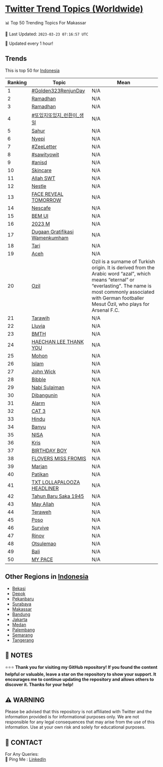 [Twitter Trend Topics (Worldwide)](https://github.com/ErcinDedeoglu/Twitter-Trend-Topics)
==========


📊 Top 50 Trending Topics For Makassar

📆 Last Updated: `2023-03-23 07:16:57 UTC`

🔧 Updated every 1 hour!


## Trends

This is top 50 for [Indonesia](</Indonesia>)

| Ranking | Topic | Mean |
| ------- | ------------ | ------------ |
| 1 | [#Golden323RenjunDay](http://twitter.com/search?q=%23Golden323RenjunDay) | N/A |
| 2 | [Ramadhan](http://twitter.com/search?q=Ramadhan) | N/A |
| 3 | [Ramadhan](http://twitter.com/search?q=Ramadhan) | N/A |
| 4 | [#또있지또있지_런쥔이_생일](http://twitter.com/search?q=%23%eb%98%90%ec%9e%88%ec%a7%80%eb%98%90%ec%9e%88%ec%a7%80_%eb%9f%b0%ec%a5%94%ec%9d%b4_%ec%83%9d%ec%9d%bc) | N/A |
| 5 | [Sahur](http://twitter.com/search?q=Sahur) | N/A |
| 6 | [Nyepi](http://twitter.com/search?q=Nyepi) | N/A |
| 7 | [#ZeeLetter](http://twitter.com/search?q=%23ZeeLetter) | N/A |
| 8 | [#sawityowit](http://twitter.com/search?q=%23sawityowit) | N/A |
| 9 | [#anisd](http://twitter.com/search?q=%23anisd) | N/A |
| 10 | [Skincare](http://twitter.com/search?q=Skincare) | N/A |
| 11 | [Allah SWT](http://twitter.com/search?q=Allah+SWT) | N/A |
| 12 | [Nestle](http://twitter.com/search?q=Nestle) | N/A |
| 13 | [FACE REVEAL TOMORROW](http://twitter.com/search?q=FACE+REVEAL+TOMORROW) | N/A |
| 14 | [Nescafe](http://twitter.com/search?q=Nescafe) | N/A |
| 15 | [BEM UI](http://twitter.com/search?q=BEM+UI) | N/A |
| 16 | [2023 M](http://twitter.com/search?q=2023+M) | N/A |
| 17 | [Dugaan Gratifikasi Wamenkumham](http://twitter.com/search?q=Dugaan+Gratifikasi+Wamenkumham) | N/A |
| 18 | [Tari](http://twitter.com/search?q=Tari) | N/A |
| 19 | [Aceh](http://twitter.com/search?q=Aceh) | N/A |
| 20 | [Ozil](http://twitter.com/search?q=Ozil) | Ozil is a surname of Turkish origin. It is derived from the Arabic word “azal”, which means “eternal” or “everlasting”. The name is most commonly associated with German footballer Mesut Özil, who plays for Arsenal F.C. |
| 21 | [Tarawih](http://twitter.com/search?q=Tarawih) | N/A |
| 22 | [Lluvia](http://twitter.com/search?q=Lluvia) | N/A |
| 23 | [BMTH](http://twitter.com/search?q=BMTH) | N/A |
| 24 | [HAECHAN LEE THANK YOU](http://twitter.com/search?q=HAECHAN+LEE+THANK+YOU) | N/A |
| 25 | [Mohon](http://twitter.com/search?q=Mohon) | N/A |
| 26 | [Islam](http://twitter.com/search?q=Islam) | N/A |
| 27 | [John Wick](http://twitter.com/search?q=John+Wick) | N/A |
| 28 | [Bibble](http://twitter.com/search?q=Bibble) | N/A |
| 29 | [Nabi Sulaiman](http://twitter.com/search?q=Nabi+Sulaiman) | N/A |
| 30 | [Dibangunin](http://twitter.com/search?q=Dibangunin) | N/A |
| 31 | [Alarm](http://twitter.com/search?q=Alarm) | N/A |
| 32 | [CAT 3](http://twitter.com/search?q=CAT+3) | N/A |
| 33 | [Hindu](http://twitter.com/search?q=Hindu) | N/A |
| 34 | [Banyu](http://twitter.com/search?q=Banyu) | N/A |
| 35 | [NISA](http://twitter.com/search?q=NISA) | N/A |
| 36 | [Kris](http://twitter.com/search?q=Kris) | N/A |
| 37 | [BIRTHDAY BOY](http://twitter.com/search?q=BIRTHDAY+BOY) | N/A |
| 38 | [FLOVERS MISS FROMIS](http://twitter.com/search?q=FLOVERS+MISS+FROMIS) | N/A |
| 39 | [Marjan](http://twitter.com/search?q=Marjan) | N/A |
| 40 | [Patikan](http://twitter.com/search?q=Patikan) | N/A |
| 41 | [TXT LOLLAPALOOZA HEADLINER](http://twitter.com/search?q=TXT+LOLLAPALOOZA+HEADLINER) | N/A |
| 42 | [Tahun Baru Saka 1945](http://twitter.com/search?q=Tahun+Baru+Saka+1945) | N/A |
| 43 | [May Allah](http://twitter.com/search?q=May+Allah) | N/A |
| 44 | [Teraweh](http://twitter.com/search?q=Teraweh) | N/A |
| 45 | [Poso](http://twitter.com/search?q=Poso) | N/A |
| 46 | [Survive](http://twitter.com/search?q=Survive) | N/A |
| 47 | [Rinov](http://twitter.com/search?q=Rinov) | N/A |
| 48 | [Otsulemao](http://twitter.com/search?q=Otsulemao) | N/A |
| 49 | [Bali](http://twitter.com/search?q=Bali) | N/A |
| 50 | [MY PACE](http://twitter.com/search?q=MY+PACE) | N/A |



## Other Regions in [Indonesia](</Indonesia>)

* [Bekasi](</Indonesia/Bekasi.md>)
* [Depok](</Indonesia/Depok.md>)
* [Pekanbaru](</Indonesia/Pekanbaru.md>)
* [Surabaya](</Indonesia/Surabaya.md>)
* [Makassar](</Indonesia/Makassar.md>)
* [Bandung](</Indonesia/Bandung.md>)
* [Jakarta](</Indonesia/Jakarta.md>)
* [Medan](</Indonesia/Medan.md>)
* [Palembang](</Indonesia/Palembang.md>)
* [Semarang](</Indonesia/Semarang.md>)
* [Tangerang](</Indonesia/Tangerang.md>)



## 📝 NOTES

⭐⭐⭐ **Thank you for visiting my GitHub repository! If you found the content helpful or valuable, leave a star on the repository to show your support. It encourages me to continue updating the repository and allows others to discover it. Thanks for your help!**


## ⚠️ WARNING

Please be advised that this repository is not affiliated with Twitter and the information provided is for informational purposes only. We are not responsible for any legal consequences that may arise from the use of this information. Use at your own risk and solely for educational purposes.


## 📨 CONTACT

 For Any Queries:  
            🏓 Ping Me : [LinkedIn](https://www.linkedin.com/in/ercindedeoglu/)
